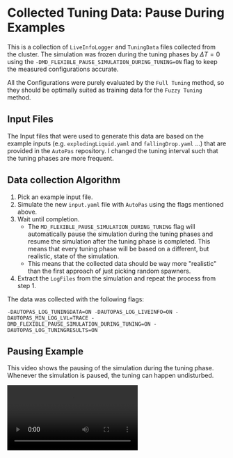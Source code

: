 # Collected Tuning Data: Pause During Examples

This is a collection of `LiveInfoLogger` and `TuningData` files collected from the cluster. The simulation was frozen during the tuning phases by $\Delta T = 0$ using the `-DMD_FLEXIBLE_PAUSE_SIMULATION_DURING_TUNING=ON` flag to keep the measured configurations accurate.

All the Configurations were purely evaluated by the `Full Tuning` method, so they should be optimally suited as training data for the `Fuzzy Tuning` method.

## Input Files

The Input files that were used to generate this data are based on the example inputs (e.g. `explodingLiquid.yaml` and `fallingDrop.yaml` ...) that are provided in the `AutoPas` repository. I changed the tuning interval such that the tuning phases are more frequent.

## Data collection Algorithm

1. Pick an example input file.
2. Simulate the new `input.yaml` file with `AutoPas` using the flags mentioned above.
3. Wait until completion.
    + The `MD_FLEXIBLE_PAUSE_SIMULATION_DURING_TUNING` flag will automatically pause the simulation during the tuning phases and resume the simulation after the tuning phase is completed. This means that every tuning phase will be based on a different, but realistic, state of the simulation.
    + This means that the collected data should be way more "realistic" than the first approach of just picking random spawners.
4. Extract the `LogFiles` from the simulation and repeat the process from step 1.

The data was collected with the following flags:

`-DAUTOPAS_LOG_TUNINGDATA=ON -DAUTOPAS_LOG_LIVEINFO=ON -DAUTOPAS_MIN_LOG_LVL=TRACE -DMD_FLEXIBLE_PAUSE_SIMULATION_DURING_TUNING=ON -DAUTOPAS_LOG_TUNINGRESULTS=ON`

## Pausing Example

This video shows the pausing of the simulation during the tuning phase. Whenever the simulation is paused, the tuning can happen undisturbed.

![Pausing Example](./pause_during_tuning.mp4)

